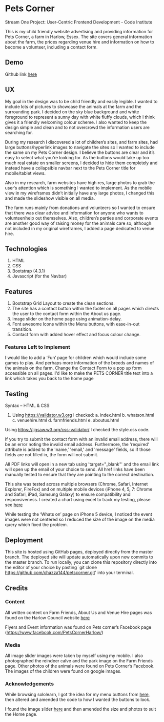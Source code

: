 # Pets Corner
Stream One Project: User-Centric Frontend Development - Code Institute 

This is my child friendly website advertising and providing information for Pets Corner, a farm in Harlow, Essex. The site covers general information about the farm, the prices regarding venue hire and information on how to become a volunteer, including a contact form. 

## Demo
Github link [here](https://chazza144.github.io/petscorner/)

## UX
My goal in the design was to be child friendly and easily legible. I wanted to include lots of pictures to showcase the animals at the farm and the surrounding park. 
I decided on the sky blue background and white foreground to represent a sunny day with white fluffy clouds, which I think gives it a friendly welcoming colour scheme. 
I also wanted to keep the design simple and clean and to not overcrowd the information users are searching for. 

During my research I discovered a lot of children’s sites, and farm sites, had large buttons/hyperlink images to navigate the sites so I wanted to include the same on my Pets Corner design. I believe the buttons are clear and it’s easy to select what you’re looking for. 
As the buttons would take up too much real estate on smaller screens, I decided to hide them completely and instead have a collapsible navbar next to the Pets Corner title for mobile/tablet views. 

Also in my research, farm websites have high res, large photos to grab the user’s attention which is something I wanted to implement. As the mobile view in my wireframes didn’t initially have any large photos, I changed this and made the slideshow visible on all media. 

The farm runs mainly from donations and volunteers so I wanted to ensure that there was clear advice and information for anyone who wants to volunteer/help out themselves. 
Also, children’s parties and corporate events are another good way of raising money for the animals care so, although not included in my original wireframes, I added a page dedicated to venue hire. 

## Technologies
1. HTML
2. CSS
3. Bootstrap (4.3.1)
4. Javascript (for the Navbar)


## Features
1.	Bootstrap Grid Layout to create the clean sections. 
2.	The site has a contact button within the footer on all pages which directs the user to the contact form within the About us page. 
3.	Image slider on the home page using animation-delay.
4.	Font awesome Icons within the Menu buttons, with ease-in-out transition. 
5.	Contact form with added hover effect and focus colour change. 

### Features Left to Implement
I would like to add a ‘Fun’ page for children which would include some games to play. And perhaps more information of the breeds and names of the animals on the farm. 
Change the Contact Form to a pop up form accessible on all pages. 
I'd like to make the PETS CORNER title text into a link which takes you back to the home page

## Testing
Syntax – HTML & CSS
1.	Using https://validator.w3.org I checked:
a.	index.html
b.	whatson.html
c.	venuehire.html
d.	farmfriends.html
e.	aboutus.html

Using https://jigsaw.w3.org/css-validator/ I checked the style.css code.

If you try to submit the contact form with an invalid email address, there will be an error noting the invalid email address. Furthermore, the 'required' attribute is added to the 'name,' 'email,' and 'message' fields, so if those fields are not filled in, the form will not submit. 

All PDF links will open in a new tab using 'target="_blank"' and the email link will open up the email of your choice to send. All href links have been manually tested to ensure that they are pointing to the correct destination.

This site was tested across multiple browsers (Chrome, Safari, Internet Explorer, FireFox) and on multiple mobile devices (iPhone 4, 5, 7: Chrome and Safari, iPad, Samsung Galaxy) to ensure compatibility and responsiveness. I created a chart using excel to track my testing, please see [here](https://github.com/chazza144/petscorner/blob/master/Pets%20corner%20-%20tests.pdf)

While testing the ‘Whats on’ page on iPhone 5 device, I noticed the event images were not centered so I reduced the size of the image on the media query which fixed the problem. 

## Deployment
This site is hosted using GitHub pages, deployed directly from the master branch. The deployed site will update automatically upon new commits to the master branch. 
To run locally, you can clone this repository directly into the editor of your choice by pasting `git clone https://github.com/chazza144/petscorner.git' into your terminal. 

## Credits

### Content
All written content on Farm Friends, About Us and Venue Hire pages was found on the Harlow Council website [here](https://www.harlow.gov.uk/pets-corner)

Flyers and Event information was found on Pets corner’s Facebook page (https://www.facebook.com/PetsCornerHarlow/)

### Media
All image slider images were taken by myself using my mobile. I also photographed the reindeer calve and the park image on the Farm Friends page.
Other photos of the animals were found on Pets Corner’s Facebook. 
The images of the children were found on google images. 

### Acknowledgements

While browsing sololearn, I got the idea for my menu buttons from [here]( https://code.sololearn.com/WuaOAVLRWMyu/#html), then altered and amended the code to how I wanted the buttons to look.

I found the image slider [here]( https://www.hyde-design.co.uk/joomla-bites/80-create-a-css-slideshow-no-javascript-required) and then amended the size and photos to suit the Home page. 


